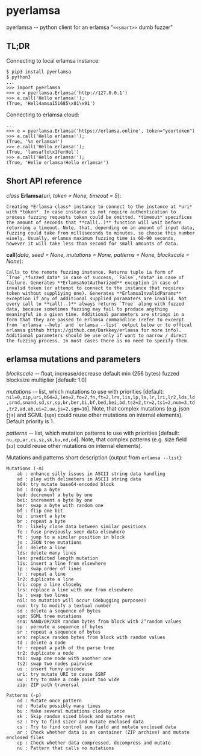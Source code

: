 # pyerlamsa
pyerlamsa -- python client for an erlamsa "`<<smart>>` dumb fuzzer" 

## TL;DR

Connecting to local erlamsa instance:
```
$ pip3 install pyerlamsa
$ python3
...
>>> import pyerlamsa
>>> e = pyerlamsa.Erlamsa('http://127.0.0.1')
>>> e.call('Hello erlamsa!');
(True, 'Hell4amsa15i685\x81\x91')
```

Connecting to erlamsa cloud:
```
...
>>> e = pyerlamsa.Erlamsa('https://erlamsa.online', token="yourtoken")
>>> e.call('Hello erlamsa!');
(True, '%n erlamsa!')
>>> e.call('Hello erlamsa!');
(True, 'lamsa!lo\x1ferHel')
>>> e.call('Hello erlamsa!');
(True, 'Hello erlamsa!Hello erlamsa!')
```

## Short API reference

*class* **Erlamsa**(*uri, token = None, timeout = 5*): 

    Creating *Erlamsa class* instance to connect to the instance at *uri* with *token*. In case instance is not require authentication to process fuzzing requests token could be omitted. *timeout* specifices the amount of seconds that **call(..)** function will wait before returning a timeout. Note, that, depending on an amount of input data, fuzzing could take from milliseconds to minutes, so choose this number wisely. Usually, erlamsa maximum fuzzing time is 60-90 seconds, however it will take less than second for small amounts of data.

**call**(*data, seed = None, mutations = None, patterns = None, blockscale = None*):

    Calls to the remote fuzzing instance. Returns tuple ia form of `True`,*fuzzed_data* in case of success, `False`,*data* in case of failure. Generates **ErlamsaNotAuthorized** exception in case of invalid token (or attempt to connect to the instance that requires token without suppliying one). Generates **ErlamsaInvalidParams** exception if any of additional supplied paramaters are invalid. Not every call to **call(..)** always returns `True` along with fuzzed data, because sometimes fuzzing may fail to produce anything meaningful in a given time. Additional parameters are strings in a form that they are passed to erlamsa commandline (refer to excerpt from `erlamsa --help` and `erlamsa --list` output below or to offical erlamsa github https://github.com/Darkkey/erlamsa for more info). Additional parameters should be use only if want to narrow / direct the fuzzing process. In most cases there is no need to specify them.

## erlamsa mutations and parameters

*blockscale* -- float, increase/decrease default min (256 bytes) fuzzed blocksize multiplier [default: 1.0]

*mutations* -- list, which mutations to use with priorities [default:                      `nil=0,zip,uri,b64=2,len=2,fo=2,fn,ft=2,lrs,lis,lp,ls,lr,lri,lr2,lds,ld,srnd,snand,sd,sr,sp,br,ber,bi,bf,bed,bei,bd,ts2=2,tr=2,ts1=2,num=3,td,tr2,ad,ab,ui=2,uw,js=2,sgm=10`]. Note, that complex mutations (e.g. json (`js`) and SGML (`sgm`) could reuse other mutations on internal elements). Default priority is 1.

*patterns*  -- list, which mutation patterns to use with priorities [default:                  `nu,cp,ar,cs,sz,sk,bu,nd,od`]. Note, that complex patterns (e.g. size field (`sz`) could reuse other mutations on internal elements).

Mutations and patterns short description (output from `erlamsa --list`):
```
Mutations (-m)
    ab : enhance silly issues in ASCII string data handling
    ad : play with delimeters in ASCII string data
    b64: try mutate base64-encoded block
    bd : drop a byte
    bed: decrement a byte by one
    bei: increment a byte by one
    ber: swap a byte with random one
    bf : flip one bit
    bi : insert a byte
    br : repeat a byte
    fn : likely clone data between similar positions
    fo : fuse previously seen data elsewhere
    ft : jump to a similar position in block
    js : JSON tree mutations
    ld : delete a line
    lds: delete many lines
    len: predicted length mutation
    lis: insert a line from elsewhere
    lp : swap order of lines
    lr : repeat a line
    lr2: duplicate a line
    lri: copy a line closeby
    lrs: replace a line with one from elsewhere
    ls : swap two lines
    nil: no mutation will occur (debugging purposes)
    num: try to modify a textual number
    sd : delete a sequence of bytes
    sgm: SGML tree mutations
    sna: NAND/OR/XOR random bytes from block with 2^random values
    sp : permute a sequence of bytes
    sr : repeat a sequence of bytes
    srn: replace random bytes from block with random values
    td : delete a node
    tr : repeat a path of the parse tree
    tr2: duplicate a node
    ts1: swap one node with another one
    ts2: swap two nodes pairwise
    ui : insert funny unicode
    uri: try mutate URI to cause SSRF
    uw : try to make a code point too wide
    zip: ZIP path traversal

Patterns (-p)
    od : Mutate once pattern
    nd : Mutate possibly many times
    bu : Make several mutations closeby once
    sk : Skip random sized block and mutate rest
    sz : Try to find sizer and mutate enclosed data
    cs : Try to find control sum field and mutate enclosed data
    ar : Check whether data is an container (ZIP archive) and mutate enclosed files
    cp : Check whether data compressed, decompress and mutate
    nu : Pattern that calls no mutations
```